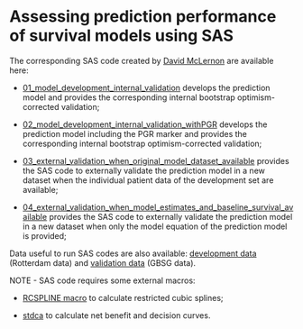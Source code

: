 # Assessing prediction performance of survival models using SAS

The corresponding SAS code created by [David McLernon](https://twitter.com/davemclernon?lang=en) are available here:

+ [01_model_development_internal_validation](https://github.com/danielegiardiello/Prediction_performance_survival/blob/main/SAS_code/01_model_development_internal_validation.sas) develops the prediction model and provides the corresponding internal bootstrap optimism-corrected validation;

+ [02_model_development_internal_validation_withPGR](https://github.com/danielegiardiello/Prediction_performance_survival/blob/main/SAS_code/02_model_development_internal_validation_withPGR.sas) develops the prediction model including the PGR marker and provides the corresponding internal bootstrap optimism-corrected validation;

+ [03_external_validation_when_original_model_dataset_available](https://github.com/danielegiardiello/Prediction_performance_survival/blob/main/SAS_code/03_external_validation_when_original_model_dataset_available.sas) provides the SAS code to externally validate the prediction model in a new dataset when the individual patient data of the development set are available;

+ [04_external_validation_when_model_estimates_and_baseline_survival_available](https://github.com/danielegiardiello/Prediction_performance_survival/blob/main/SAS_code/04_external_validation_when_model_estimates_and_baseline_survival_available.sas) provides the SAS code to externally validate the prediction model in a new dataset when only the model equation of the prediction model is provided;

Data useful to run SAS codes are also available: [development data](https://github.com/danielegiardiello/Prediction_performance_survival/blob/main/Data/rotterdam.csv) (Rotterdam data) and [validation data](https://github.com/danielegiardiello/Prediction_performance_survival/blob/main/Data/gbsg.csv) (GBSG data). 

NOTE -  SAS code requires some external macros:
+ [RCSPLINE macro](https://github.com/danielegiardiello/Prediction_performance_survival/blob/main/Functions/RCSPLINE%20macro.sas) to calculate restricted cubic splines;

+ [stdca](https://github.com/danielegiardiello/Prediction_performance_survival/blob/main/Functions/stdca.sas) to calculate net benefit and decision curves.
